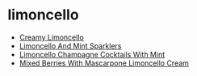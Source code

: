 # limoncello

 * [Creamy Limoncello](index/c/creamy-limoncello-242017.json)
 * [Limoncello And Mint Sparklers](index/l/limoncello-and-mint-sparklers-232652.json)
 * [Limoncello Champagne Cocktails With Mint](index/l/limoncello-champagne-cocktails-with-mint-358530.json)
 * [Mixed Berries With Mascarpone Limoncello Cream](index/m/mixed-berries-with-mascarpone-limoncello-cream-232390.json)

